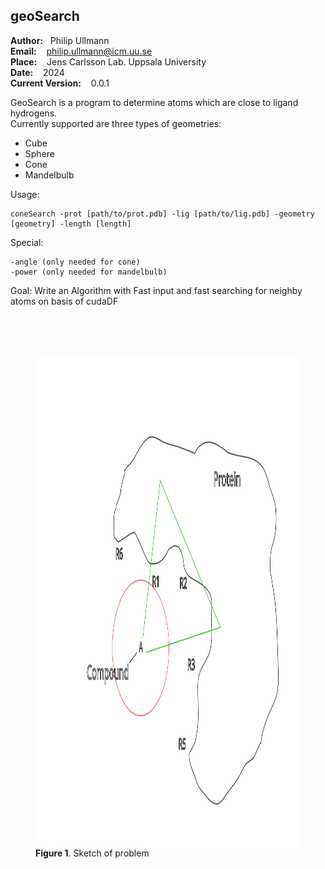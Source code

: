 
## geoSearch

**Author:** &nbsp;&nbsp;Philip Ullmann<br />
**Email:**  &nbsp;&nbsp;&nbsp;philip.ullmann@icm.uu.se <br />
**Place:** &nbsp;&nbsp;&nbsp;Jens Carlsson Lab. Uppsala University <br />
**Date:** &nbsp;&nbsp;  2024 </br >
**Current Version:** &nbsp;&nbsp;  0.0.1


GeoSearch is a program to determine atoms which are close to ligand hydrogens. <br />
Currently supported are three types of geometries: <br />
- Cube
- Sphere
- Cone
- Mandelbulb




Usage:

    coneSearch -prot [path/to/prot.pdb] -lig [path/to/lig.pdb] -geometry [geometry] -length [length]

Special:

    -angle (only needed for cone)
    -power (only needed for mandelbulb)



Goal: Write an Algorithm with Fast input and fast searching for neighby atoms on basis of cudaDF


</br>
</br>
</br>

<tr>
<figure>
    <td> <img src="picture/sketch_draw.png" alt="Drawing"  width="1033" align="center" height="787"> </td>
    <figcaption><b>Figure 1</b>. Sketch of problem </figcaption>
</figure>
</tr> 
